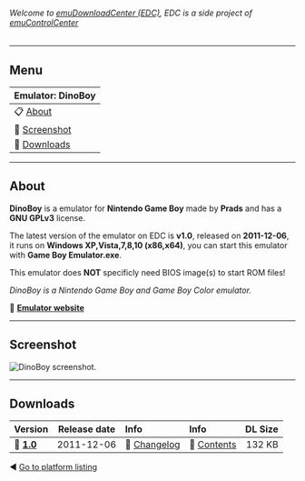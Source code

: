 ###### Welcome to [emuDownloadCenter (EDC)](https://github.com/PhoenixInteractiveNL/emuDownloadCenter/wiki/), EDC is a side project of [emuControlCenter](https://github.com/PhoenixInteractiveNL/emuControlCenter/wiki/)
***
## Menu
| **Emulator: DinoBoy** |
|:---------|
| :clipboard: [About](#about) |
| :sunrise: [Screenshot](#screenshot) |
| :floppy_disk: [Downloads](#downloads) |
***
## About
**DinoBoy** is a emulator for **Nintendo Game Boy** made by **Prads** and has a **GNU GPLv3** license.

The latest version of the emulator on EDC is **v1.0**, released on **2011-12-06**, it runs on **Windows XP,Vista,7,8,10 (x86,x64)**, you can start this emulator with **Game Boy Emulator.exe**.

This emulator does **NOT** specificly need BIOS image(s) to start ROM files!

_DinoBoy is a Nintendo Game Boy and Game Boy Color emulator._

:link: [**Emulator website**](www.pradsprojects.com/dinoboy.html)
***
## Screenshot
![](https://raw.githubusercontent.com/PhoenixInteractiveNL/emuDownloadCenter/master/hooks/dinoboy/screen.jpg "DinoBoy screenshot.")
***
## Downloads
| Version  | Release date  | Info       | Info       | DL Size    |
|:---------|:-------------:|:-----------|:-----------|-----------:|
| :floppy_disk: [**1.0**](https://github.com/PhoenixInteractiveNL/edc-repo0003/raw/master/dinoboy/1.0.7z) | 2011-12-06 | :page_facing_up: [Changelog](https://github.com/PhoenixInteractiveNL/edc-repo0003/blob/master/dinoboy/1.0_changelog.txt) | :mag_right: [Contents](https://github.com/PhoenixInteractiveNL/edc-repo0003/blob/master/dinoboy/1.0_contents.txt) | 132 KB |

:arrow_backward: [Go to platform listing](https://github.com/PhoenixInteractiveNL/emuDownloadCenter/wiki/EDC-Platform-List)
